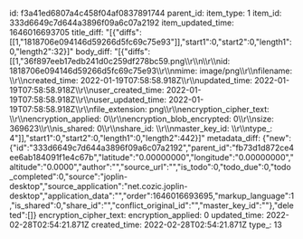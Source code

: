 id: f3a41ed6807a4c458f04af0837891744
parent_id: 
item_type: 1
item_id: 333d6649c7d644a3896f09a6c07a2192
item_updated_time: 1646016693705
title_diff: "[{\"diffs\":[[1,\"1818706e094146d59266d5fc69c75e93\"]],\"start1\":0,\"start2\":0,\"length1\":0,\"length2\":32}]"
body_diff: "[{\"diffs\":[[1,\"36f897eeb17edb241d0c259df278bc59.png\\\r\\\n\\\r\\\nid: 1818706e094146d59266d5fc69c75e93\\\r\\\nmime: image/png\\\r\\\nfilename: \\\r\\\ncreated_time: 2022-01-19T07:58:58.918Z\\\r\\\nupdated_time: 2022-01-19T07:58:58.918Z\\\r\\\nuser_created_time: 2022-01-19T07:58:58.918Z\\\r\\\nuser_updated_time: 2022-01-19T07:58:58.918Z\\\r\\\nfile_extension: png\\\r\\\nencryption_cipher_text: \\\r\\\nencryption_applied: 0\\\r\\\nencryption_blob_encrypted: 0\\\r\\\nsize: 369623\\\r\\\nis_shared: 0\\\r\\\nshare_id: \\\r\\\nmaster_key_id: \\\r\\\ntype_: 4\"]],\"start1\":0,\"start2\":0,\"length1\":0,\"length2\":442}]"
metadata_diff: {"new":{"id":"333d6649c7d644a3896f09a6c07a2192","parent_id":"fb73d1d872ce4ee6ab184091f1e4c67b","latitude":"0.00000000","longitude":"0.00000000","altitude":"0.0000","author":"","source_url":"","is_todo":0,"todo_due":0,"todo_completed":0,"source":"joplin-desktop","source_application":"net.cozic.joplin-desktop","application_data":"","order":1646016693695,"markup_language":1,"is_shared":0,"share_id":"","conflict_original_id":"","master_key_id":""},"deleted":[]}
encryption_cipher_text: 
encryption_applied: 0
updated_time: 2022-02-28T02:54:21.871Z
created_time: 2022-02-28T02:54:21.871Z
type_: 13